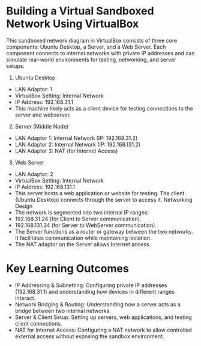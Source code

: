 #  Building a Virtual Sandboxed Network Using VirtualBox

This sandboxed network diagram in VirtualBox consists of three core components: Ubuntu Desktop, a Server, and a Web Server. Each component connects to internal networks with private IP addresses and can simulate real-world environments for testing, networking, and server setups.
1. Ubuntu Desktop
* LAN Adaptor: 1
* VirtualBox Setting: Internal Network
* IP Address: 192.168.31.1
* This machine likely acts as a client device for testing connections to the server and webserver.
2. Server (Middle Node)
* LAN Adaptor 1: Internal Network (IP: 192.168.31.2)
* LAN Adaptor 2: Internal Network (IP: 192.168.131.2)
* LAN Adaptor 3: NAT (for Internet Access)
3. Web Server
* LAN Adaptor: 2
* VirtualBox Setting: Internal Network
* IP Address: 192.168.131.1
* This server hosts a web application or website for testing. The client (Ubuntu Desktop) connects through the server to access it.
Networking Design
* The network is segmented into two internal IP ranges:
* 192.168.31.24 (for Client to Server communication).
* 192.168.131.24 (for Server to WebServer communication).
* The Server functions as a router or gateway between the two networks. It facilitates communication while maintaining isolation.
* The NAT adaptor on the Server allows Internet access.
  
# **Key Learning Outcomes**
* IP Addressing & Subnetting:
Configuring private IP addresses (192.168.31.1) and understanding how devices in different ranges interact.
* Network Bridging & Routing:
Understanding how a server acts as a bridge between two internal networks.
* Server & Client Setup:
Setting up servers, web applications, and testing client connections.
* NAT for Internet Access:
Configuring a NAT network to allow controlled external access without exposing the sandbox environment.
